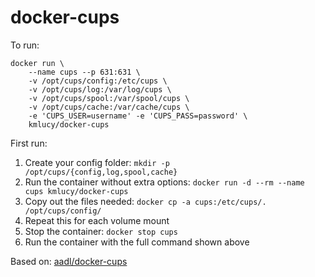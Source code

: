 # docker-cups

To run:
```
docker run \
	--name cups --p 631:631 \
	-v /opt/cups/config:/etc/cups \
	-v /opt/cups/log:/var/log/cups \
	-v /opt/cups/spool:/var/spool/cups \
	-v /opt/cups/cache:/var/cache/cups \
	-e 'CUPS_USER=username' -e 'CUPS_PASS=password' \
	kmlucy/docker-cups
```

First run:
1. Create your config folder: `mkdir -p /opt/cups/{config,log,spool,cache}`
2. Run the container without extra options: `docker run -d --rm --name cups kmlucy/docker-cups`
3. Copy out the files needed: `docker cp -a cups:/etc/cups/. /opt/cups/config/`
4. Repeat this for each volume mount
5. Stop the container: `docker stop cups`
6. Run the container with the full command shown above

Based on: [aadl/docker-cups](https://github.com/aadl/docker-cups/tree/master/2.2.1)
